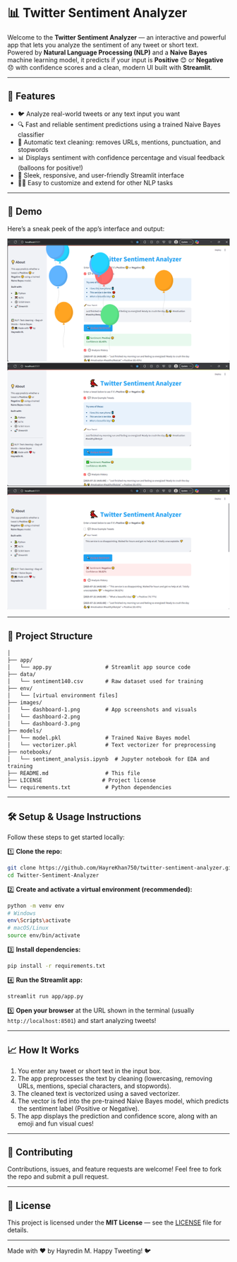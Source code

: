 # 📊 Twitter Sentiment Analyzer

Welcome to the **Twitter Sentiment Analyzer** — an interactive and powerful app that lets you analyze the sentiment of any tweet or short text.  
Powered by **Natural Language Processing (NLP)** and a **Naive Bayes** machine learning model, it predicts if your input is **Positive** 😊 or **Negative** 😞 with confidence scores and a clean, modern UI built with **Streamlit**.

---

## 🚀 Features

- 🐦 Analyze real-world tweets or any text input you want
- 🔍 Fast and reliable sentiment predictions using a trained Naive Bayes classifier
- 🧹 Automatic text cleaning: removes URLs, mentions, punctuation, and stopwords
- 📊 Displays sentiment with confidence percentage and visual feedback (balloons for positive!)
- 🎨 Sleek, responsive, and user-friendly Streamlit interface
- 🧑‍💻 Easy to customize and extend for other NLP tasks

---

## 📸 Demo

Here’s a sneak peek of the app’s interface and output:

![Dashboard Screenshot](images/dashboard-1.png)  
![Dashboard Screenshot](images/dashboard-2.png)  
![Dashboard Screenshot](images/dashboard-3.png)

---

## 📂 Project Structure

```Twitter-Sentiment-Analyzer/
│
├── app/
│   └── app.py                 # Streamlit app source code
├── data/
│   └── sentiment140.csv       # Raw dataset used for training
├── env/
│   └── [virtual environment files]
├── images/
│   └── dashboard-1.png        # App screenshots and visuals
│   └── dashboard-2.png
│   └── dashboard-3.png
├── models/
│   └── model.pkl              # Trained Naive Bayes model
│   └── vectorizer.pkl         # Text vectorizer for preprocessing
├── notebooks/
│   └── sentiment_analysis.ipynb  # Jupyter notebook for EDA and training
├── README.md                  # This file
├── LICENSE                   # Project license
└── requirements.txt           # Python dependencies
```

---

## 🛠️ Setup & Usage Instructions

Follow these steps to get started locally:

1️⃣ **Clone the repo:**

```bash
git clone https://github.com/HayreKhan750/twitter-sentiment-analyzer.git
cd Twitter-Sentiment-Analyzer
```

2️⃣ **Create and activate a virtual environment (recommended):**

```bash
python -m venv env
# Windows
env\Scripts\activate
# macOS/Linux
source env/bin/activate
```

3️⃣ **Install dependencies:**

```bash
pip install -r requirements.txt
```

4️⃣ **Run the Streamlit app:**

```bash
streamlit run app/app.py
```

5️⃣ **Open your browser** at the URL shown in the terminal (usually `http://localhost:8501`) and start analyzing tweets!

---

## 📈 How It Works

1. You enter any tweet or short text in the input box.
2. The app preprocesses the text by cleaning (lowercasing, removing URLs, mentions, special characters, and stopwords).
3. The cleaned text is vectorized using a saved vectorizer.
4. The vector is fed into the pre-trained Naive Bayes model, which predicts the sentiment label (Positive or Negative).
5. The app displays the prediction and confidence score, along with an emoji and fun visual cues!

---

## 🤝 Contributing

Contributions, issues, and feature requests are welcome!
Feel free to fork the repo and submit a pull request.

---

## 📄 License

This project is licensed under the **MIT License** — see the [LICENSE](LICENSE) file for details.

---

Made with ❤️ by Hayredin M.
Happy Tweeting! 🐦
